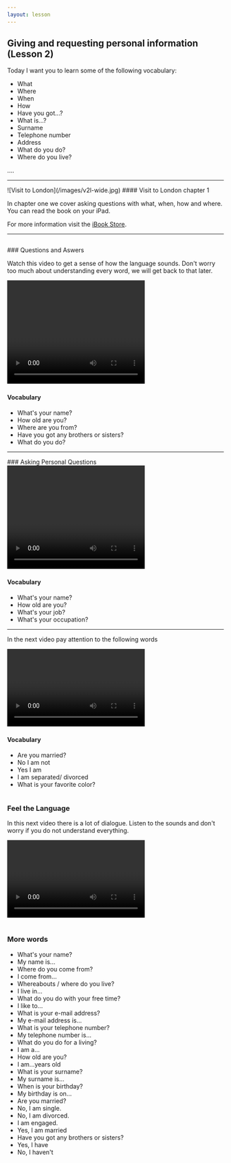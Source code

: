 ```yaml
---
layout: lesson
---
```

## Giving and requesting personal information (Lesson 2)


Today I want you to learn some of the following vocabulary:

* What
* Where
* When
* How
* Have you got...?
* What is...?
* Surname
* Telephone number 
* Address
* What do you do?
* Where do you live?


….

<hr>
![Visit to London](/images/v2l-wide.jpg)
#### Visit to London chapter 1

In chapter one we cover asking questions with what, when, how and where.
You can read the book on your iPad.

For more information visit the [iBook Store](https://itunes.apple.com/us/book/portuguese-for-travelers/id568515833).

<hr>

<hr style="page-break-before:always;height:0;">
### Questions and Aswers

Watch this video to get a sense of how the language sounds. Don't worry too much about understanding every word, we will get back to that later.


<video width="320" height="240" preload="none">
    <source type="video/youtube" src="http://www.youtube.com/watch?v=FxVK4XGuxRw&list=FLLWtwPlc7oWphbETPsP7oDg&index=404" />
</video>

#### Vocabulary

* What's your name?
* How old are you?
* Where are you from?
* Have you got any brothers or sisters?
* What do you do?

<hr>
### Asking Personal Questions

<video width="320" height="240" preload="none">
    <source type="video/youtube" src="http://www.youtube.com/watch?v=d4xHaGUx3c0" />
</video>

#### Vocabulary

* What's your name?
* How old are you?
* What's your job? 
* What's your occupation?
 

<hr>

In the next video pay attention to the following words


<video width="320" height="180" preload="none">
    <source type="video/youtube" src="http://www.youtube.com/watch?v=flni4Ci0mto" />
</video>

#### Vocabulary

* Are you married?
* No I am not 
* Yes I am
* I am separated/ divorced
* What is your favorite color?


<hr style="page-break-before:always;height:0;">

### Feel the Language

In this next video there is a lot of dialogue. 
Listen to the sounds and don't worry if you do not understand everything.

<video width="320" height="180" preload="none">
    <source type="video/youtube" src="http://www.youtube.com/watch?v=pEa-qDxhQ9w" />
</video>


<hr style="page-break-before:always;height:0;">

### More words


* What's your name?
* My name is...
* Where do you come from?
* I come from...
* Whereabouts / where do you live?
* I live in...
* What do you do with your free time?
* I like to...  
* What is your e-mail address?
* My e-mail address is...
* What is your telephone number?
* My telephone number is...
* What do you do for a living?
* I am a...
* How old are you?
* I am...years old
* What is your surname?
* My surname is...
* When is your birthday?
* My birthday is on...
* Are you married?
* No, I am single.
* No, I am divorced.
* I am engaged.
* Yes, I am married
* Have you got any brothers or sisters? 
* Yes, I have
* No, I haven't 



